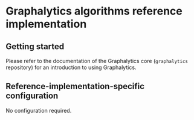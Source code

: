 # Graphalytics algorithms reference implementation

## Getting started

Please refer to the documentation of the Graphalytics core (`graphalytics` repository) for an introduction to using Graphalytics.

## Reference-implementation-specific configuration

No configuration required.

